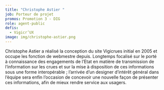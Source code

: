 ```yaml
---
title: "Christophe Astier "
job: Porteur de projet
promos: Promotion 3 - DIG
role: agent-public
defis:
  - Vigicr’UX
image: img/christophe-astier.png
---
```

Christophe Astier a réalisé la conception du site Vigicrues initial en 2005 et occupe les fonction de webmestre depuis. Longtemps focalisé sur le porté à connaissance des engagements de l’Etat en matière de transmission de l’information sur les crues et sur la mise à disposition de ces informations sous une forme interopérable ; l’arrivée d’un designer d’intérêt général dans l’équipe sera enfin l’occasion de concevoir une nouvelle façon de présenter ces informations, afin de mieux rendre service aux usagers.